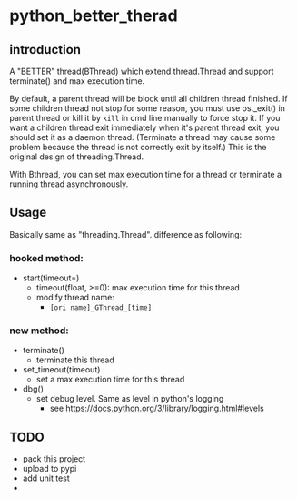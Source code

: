 # python_better_therad

## introduction
A "BETTER" thread(BThread) which extend thread.Thread and support terminate() and max execution time.

By default, a parent thread will be block until all children thread finished.
If some children thread not stop for some reason, you must use os._exit() in parent thread or kill it by `kill` in cmd line manually to force stop it.
If you want a children thread exit immediately when it's parent thread exit, you should set it as a daemon thread.
(Terminate a thread may cause some problem because the thread is not correctly exit by itself.)
This is the original design of threading.Thread.

With Bthread, you can set max execution time for a thread or terminate a running thread asynchronously.



## Usage
Basically same as "threading.Thread". difference as following:

### hooked method:
* start(timeout=)
  * timeout(float, >=0): max execution time for this thread
  * modify thread name:
    * `[ori name]_GThread_[time]`

### new method:
* terminate()
  * terminate this thread
* set_timeout(timeout)
  * set a max execution time for this thread
* dbg()
  * set debug level. Same as level in python's logging
    * see https://docs.python.org/3/library/logging.html#levels

## TODO
* pack this project
* upload to pypi
* add unit test
* 

